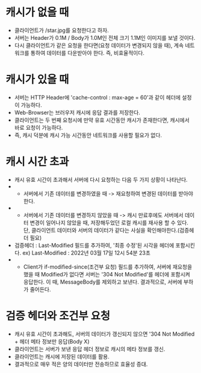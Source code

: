 캐시가 없을 때
===========
* 클라이언트가 /star.jpg를 요청한다고 하자.
* 서버는 Header가 0.1M / Body가 1.0M인 전체 크기 1.1M인 이미지를 보낼 것이다.
* 다시 클라이언트가 같은 요청을 한다면(요청 데이터가 변경되지 않을 때), 계속 네트워크를 통하여 데이터를 다운받아야 한다. 즉, 비효율적이다.

캐시가 있을 때
===========
* 서버는 HTTP Header에 'cache-control : max-age = 60'과 같이 헤더에 설정이 가능하다.
* Web-Browser는 브러우저 캐시에 응답 결과를 저장한다.
* 클라이언트는 두 번째 요청시에 만약 유효 시간동안 캐시가 존재한다면, 캐시에서 바로 요청이 가능하다.
* 즉, 캐시 덕분에 캐시 가능 시간동안 네트워크를 사용할 필요가 없다.

캐시 시간 초과
===========
* 캐시 유효 시간이 초과해서 서버에 다시 요청하는 다음 두 가지 상황이 나타난다.
* * 서버에서 기존 데이터를 변경하였을 때 -> 재요청하여 변경된 데이터를 받아야 한다.
* * 서버에서 기존 데이터를 변경하지 않았을 때 -> 캐시 만료후에도 서버에서 데이터 변경이 일어나지 않았을 때, 저장해두었던 로컬 캐시를 재사용 할 수 있다. 단, 클라이언트 데이터와 서버의 데이터가 같다는 사실을 확인해야한다.(검증헤더 필요)
* 검증헤더 : Last-Modified 필드를 추가하여, '최종 수정'된 시각을 헤더에 포함시킨다. ex) Last-Modified : 2022년 03월 17일 12시 54분 23초
* * Client가 if-modified-since(조건부 요청) 필드를 추가하여, 서버에 재요청을 했을 때 Modified가 없다면 서버는 '304 Not Modified'를 헤더에 포함시켜 응답한다. 이 때, MessageBody를 제외하고 보낸다. 결과적으로, 서버에 부하가 줄어든다.

검증 헤더와 조건부 요청
=================
* 캐시 유효 시간이 초과해도, 서버의 데이터가 갱신되지 않으면 '304 Not Modified + 헤더 메타 정보만 응답(Body X)
* 클라이언트는 서버가 보낸 응답 헤더 정보로 캐시의 메타 정보를 갱신.
* 클라이언트는 캐시에 저장된 데이터를 활용.
* 결과적으로 매우 적은 양의 데이터만 전송하므로 효율성 증대.
